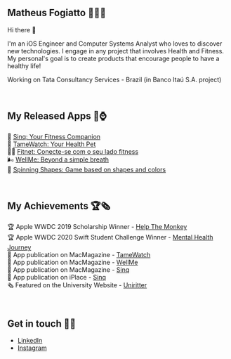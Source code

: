 ## Matheus Fogiatto 🧑🏻‍💻 
Hi there 👋

I'm an iOS Engineer and Computer Systems Analyst who loves to discover new technologies. I engage in any project that involves Health and Fitness. My personal's goal is to create products that encourage people to have a healthy life! 

Working on Tata Consultancy Services - Brazil (in Banco Itaú S.A. project)

<br>

## My Released Apps 📱⌚️
🦖 [Sinq: Your Fitness Companion](https://apps.apple.com/br/app/sinq-your-fitness-companion/id1523343191?l=en)<br>
👾 [TameWatch: Your Health Pet](https://apps.apple.com/th/app/tamewatch/id1485279593) <br>
🏋🏻 [Fitnet: Conecte-se com o seu lado fitness](https://fitnet.app/) <br>
🌬 [WellMe: Beyond a simple breath](https://apps.apple.com/us/app/id1538846369) <br>
🔹 [Spinning Shapes: Game based on shapes and colors](https://apps.apple.com/br/app/spinning-shapes/id1475284364)

<br>

## My Achievements 🏆🗞
🏆 Apple WWDC 2019 Scholarship Winner - [Help The Monkey](https://github.com/matheusfogiatto/help-the-monkey) <br>
🏆 Apple WWDC 2020 Swift Student Challenge Winner - [Mental Health Journey](https://www.youtube.com/watch?v=OtrIBNOJ2AE&t=23s) <br>
📰 App publication on MacMagazine - [TameWatch](https://macmagazine.uol.com.br/post/2019/11/27/alimente-um-tamagotchi-e-cuide-da-sua-saude-com-esse-jogo-para-apple-watch/) <br>
📰 App publication on MacMagazine - [WellMe](https://macmagazine.com.br/post/2020/11/24/treine-e-melhore-sua-respiracao-com-esse-app-brasileiro-pro-watchos/) <br>
📰 App publication on MacMagazine - [Sinq](https://macmagazine.uol.com.br/post/2020/10/07/crie-metas-e-ganhe-recompensas-se-exercitando-com-o-sinq/) <br>
📰 App publication on iPlace - [Sinq](https://somos.lojaiplace.com.br/2020/11/28/exercicios-fisicos-supere-metas-e-ganhe-recompensas-no-sinq/) <br>
🗞 Featured on the University Website - [Uniritter](https://www.uniritter.edu.br/noticias/noticias/estudante-de-analise-e-desenvolvimento-de-sistemas-e-premiado-internacionalmente?fbclid=IwAR2seBJoDv3urKEOXpyUQ2Tngi0K-XLo8Uf3Zczid4pwM1HsJIn_vjvFYec)

<br>

## Get in touch 🔗📩
- [LinkedIn](https://www.linkedin.com/in/matheus-fogiatto-8b74a8179/)
- [Instagram](https://www.instagram.com/matheus.fogiatto/)
